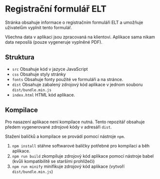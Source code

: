 # Registrační formulář ELT

Stránka obsahuje informace o registračním formuláři ELT a umožňuje uživatelům vyplnit tento formulář. 

Všechna data v aplikaci jsou zpracovaná na klientovi. Aplikace sama nikam data neposílá (pouze vygeneruje vyplněné PDF).

## Struktura

- `src` Obsahuje kód v jazyce JavaScript
- `css` Obsahuje styly stránky
- `fonts` Obsahuje fonty použité ve formuláři a na stránce.
- `dist` Obsahuje zabalený zdrojový kód aplikace v jednom souboru `dist/bundle.min.js`
- `index.html` HTML kód aplikace.

## Kompilace

Pro nasazení aplikace není kompilace nutná. Tento repozitář obsahuje předem vygenerované zdrojové kódy v adresáři `dist`.

Stažení balíčků a kompilace se provádí pomocí nástroje `npm`. 

1. `npm install` stáhne softwarové balíčky potřebné pro kompilaci a běh aplikace.
2. `npm run build` zkompiluje zdrojový kód aplikace pomocí nástroje babel (kvůli kompatibilitě se staršími prohlížeči)
3. `npm run minify` minifikuje zdrojový kód aplikace (vytvoří `dist/bundle.min.js`)

